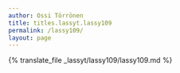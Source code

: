 ```yaml
---
author: Ossi Törrönen
title: titles.lassyt.lassy109
permalink: /lassy109/
layout: page
---
```

{% translate_file _lassyt/lassy109/lassy109.md %}